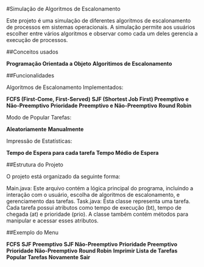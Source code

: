 #Simulação de Algoritmos de Escalonamento

Este projeto é uma simulação de diferentes algoritmos de escalonamento de processos em sistemas operacionais. A simulação permite aos usuários escolher entre vários algoritmos e observar como cada um deles gerencia a execução de processos.

##Conceitos usados

**Programação Orientada a Objeto**
**Algoritimos de Escalonamento**

##Funcionalidades

Algoritmos de Escalonamento Implementados:

**FCFS (First-Come, First-Served)**
**SJF (Shortest Job First) Preemptivo e Não-Preemptivo**
**Prioridade Preemptivo e Não-Preemptivo**
**Round Robin**

Modo de Popular Tarefas:

**Aleatoriamente**
**Manualmente**

Impressão de Estatísticas:

**Tempo de Espera para cada tarefa**
**Tempo Médio de Espera**

##Estrutura do Projeto

O projeto está organizado da seguinte forma:

Main.java: Este arquivo contém a lógica principal do programa, incluindo a interação com o usuário, escolha de algoritmos de escalonamento, e gerenciamento das tarefas.
Task.java: Esta classe representa uma tarefa. Cada tarefa possui atributos como tempo de execução (bt), tempo de chegada (at) e prioridade (prio). A classe também contém métodos para manipular e acessar esses atributos.

##Exemplo do Menu

**FCFS**
**SJF Preemptivo**
**SJF Não-Preemptivo**
**Prioridade Preemptivo**
**Prioridade Não-Preemptivo**
**Round Robin**
**Imprimir Lista de Tarefas**
**Popular Tarefas Novamente**
**Sair**
